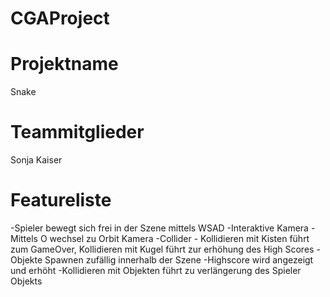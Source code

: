 # CGAProject

# Projektname
Snake

# Teammitglieder

Sonja Kaiser

# Featureliste 
-Spieler bewegt sich frei in der Szene mittels WSAD
-Interaktive Kamera
-Mittels O wechsel zu Orbit Kamera
-Collider - Kollidieren mit Kisten führt zum GameOver, Kollidieren mit Kugel führt zur erhöhung des High Scores
-Objekte Spawnen zufällig innerhalb der Szene
-Highscore wird angezeigt und erhöht
-Kollidieren mit Objekten führt zu verlängerung des Spieler Objekts

